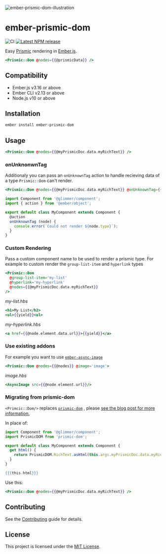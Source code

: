 ![ember-prismic-dom-illustration](https://user-images.githubusercontent.com/12345/189907218-ff8a7d4e-e5bf-4d6f-af87-972ceb98195e.svg)

ember-prismic-dom
==============================================================================

![CI](https://github.com/qonto/ember-prismic-dom/workflows/CI/badge.svg)
[![Latest NPM release][npm-badge]][npm-badge-url]

[npm-badge]: https://img.shields.io/npm/v/ember-prismic-dom.svg
[npm-badge-url]: https://www.npmjs.com/package/ember-prismic-dom

Easy [Prismic](https://prismic.io/) rendering in [Ember.js](https://emberjs.com).

```hbs
<Prismic::Dom @nodes={{@prismicData}} />
```

Compatibility
------------------------------------------------------------------------------

* Ember.js v3.16 or above
* Ember CLI v2.13 or above
* Node.js v10 or above


Installation
------------------------------------------------------------------------------

```sh
ember install ember-prismic-dom
```


Usage
------------------------------------------------------------------------------

```hbs
<Prismic::Dom @nodes={{@myPrismicDoc.data.myRichText}} />
```

### onUnknonwnTag

Additionaly you can pass an `onUnknownTag` action to handle recieving data of a type `Prismic::Dom` can't render.

```hbs
<Prismic::Dom @nodes={{@myPrismicDoc.data.myRichText}} @onUnknownTag={{this.onUnknownTag}} />
```

```js
import Component from '@glimmer/component';
import { action } from '@ember/object';

export default class MyComponent extends Component {
  @action
  onUnknownTag (node) {
    console.error(`Could not render ${node.type}`);
  }
}
```

### Custom Rendering

Pass a custom component name to be used to render a prismic type. For example to custom render the `group-list-item` and `hyperlink` types

```hbs
<Prismic::Dom
  @group-list-item='my-list'
  @hyperlink='my-hyperlink'
  @nodes={{@myPrismicDoc.data.myRichText}}
/>
```

_my-list.hbs_
```hbs
<h1>My List</h2>
<ul>{{yield}}<ul>
```

_my-hyperlink.hbs_
```hbs
<a href={{@node.element.data.url}}>{{yield}}</a>
```

### Use existing addons

For example you want to use [`ember-async-image`](https://github.com/html-next/ember-async-image)

```hbs
<Prismic::Dom @nodes={{@nodes}} @image='image'>
```

_image.hbs_
```hbs
<AsyncImage src={{@node.element.url}}/>
```

### Migrating from prismic-dom

`<Primcic::Dom/>` replaces [`prismic-dom`](https://github.com/prismicio/prismic-dom) , please [see the blog post for more information.](https://medium.com/qonto-way/introducing-ember-prismic-dom-c362647037d7)

In place of:
```js
import Component from '@glimmer/component';
import PrismicDOM from 'prismic-dom';

export default class MyComponent extends Component {
  get html() {
    return PrismicDOM.RichText.asHtml(this.args.myPrismicDoc.data.myRichText)
  }
}
```

```hbs
{{{this.html}}}
```

Use this:
```hbs
<Prismic::Dom @nodes={{@myPrismicDoc.data.myRichText}} />
```

Contributing
------------------------------------------------------------------------------

See the [Contributing](CONTRIBUTING.md) guide for details.


License
------------------------------------------------------------------------------

This project is licensed under the [MIT License](LICENSE.md).

